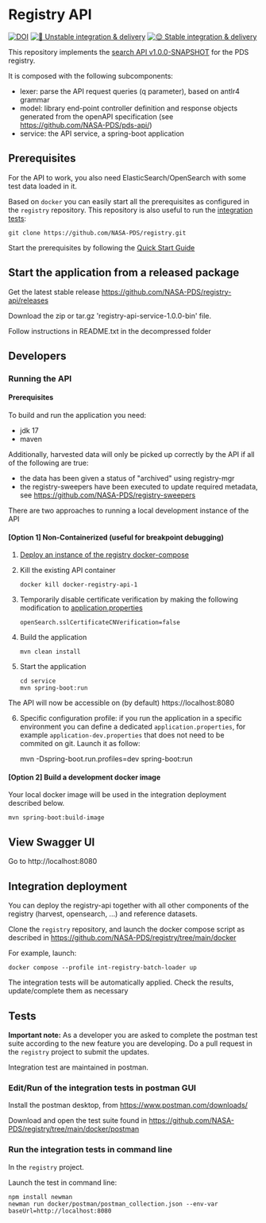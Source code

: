 # Registry API

[![DOI](https://zenodo.org/badge/444555977.svg)](https://zenodo.org/badge/latestdoi/444555977) [![🤪 Unstable integration & delivery](https://github.com/NASA-PDS/registry-api/actions/workflows/unstable-cicd.yaml/badge.svg)](https://github.com/NASA-PDS/registry-api/actions/workflows/unstable-cicd.yaml) [![😌 Stable integration & delivery](https://github.com/NASA-PDS/registry-api/actions/workflows/stable-cicd.yaml/badge.svg)](https://github.com/NASA-PDS/registry-api/actions/workflows/stable-cicd.yaml)

This repository implements the [search API v1.0.0-SNAPSHOT](https://nasa-pds.github.io/pds-api/specifications.html) for the PDS registry.


It is composed with the following subcomponents:
- lexer: parse the API request queries (q parameter), based on antlr4 grammar
- model: library end-point controller definition and response objects generated from the openAPI specification (see https://github.com/NASA-PDS/pds-api/)
- service: the API service, a spring-boot application


## Prerequisites

For the API to work, you also need ElasticSearch/OpenSearch with some test data loaded in it.

Based on `docker` you can easily start all the prerequisites as configured in the `registry` repository. This repository is also useful to run the [integration tests](#Tests):


    git clone https://github.com/NASA-PDS/registry.git
    

Start the prerequisites by following the [Quick Start Guide](https://github.com/NASA-PDS/registry/tree/main/docker#-quick-start-guide---with-default-configurations)


## Start the application from a released package

Get the latest stable release https://github.com/NASA-PDS/registry-api/releases

Download the zip or tar.gz 'registry-api-service-1.0.0-bin' file.

Follow instructions in README.txt in the decompressed folder    


## Developers

### Running the API

#### Prerequisites

To build and run the application you need:

- jdk 17
- maven

Additionally, harvested data will only be picked up correctly by the API if all of the following are true:
 - the data has been given a status of "archived" using registry-mgr
 - the registry-sweepers have been executed to update required metadata, see https://github.com/NASA-PDS/registry-sweepers

There are two approaches to running a local development instance of the API

#### [Option 1] Non-Containerized (useful for breakpoint debugging)

1. [Deploy an instance of the registry docker-compose](https://github.com/NASA-PDS/registry/tree/main/docker#readme)
2. Kill the existing API container
      
       docker kill docker-registry-api-1

3. Temporarily disable certificate verification by making the following modification to [application.properties](./service/src/main/resources/application.properties)

       openSearch.sslCertificateCNVerification=false

4. Build the application

       mvn clean install

5. Start the application 

       cd service
       mvn spring-boot:run
       

The API will now be accessible on (by default) https://localhost:8080
       
6. Specific configuration profile: if you run the application in a specific environment you can define a dedicated `application.properties`, for example `application-dev.properties` that does not need to be commited on git. Launch it as follow:


    mvn -Dspring-boot.run.profiles=dev spring-boot:run
     

    
#### [Option 2] Build a development docker image

Your local docker image will be used in the integration deployment described below.

    mvn spring-boot:build-image
    

## View Swagger UI

Go to http://localhost:8080


## Integration deployment

You can deploy the registry-api together with all other components of the registry (harvest, opensearch, ...) and reference datasets.

Clone the `registry` repository, and launch the docker compose script as described in https://github.com/NASA-PDS/registry/tree/main/docker

For example, launch:

    docker compose --profile int-registry-batch-loader up

The integration tests will be automatically applied. Check the results, update/complete them as necessary


## Tests

**Important note:** As a developer you are asked to complete the postman test suite according to the new feature you are developing. Do a pull request in the `registry` project to submit the updates.

Integration test are maintained in postman.

### Edit/Run of the integration tests in postman GUI

Install the postman desktop, from https://www.postman.com/downloads/

Download and open the test suite found in https://github.com/NASA-PDS/registry/tree/main/docker/postman

### Run the integration tests in command line

In the `registry` project.

Launch the test in command line:

    npm install newman
    newman run docker/postman/postman_collection.json --env-var baseUrl=http://localhost:8080
    
    


